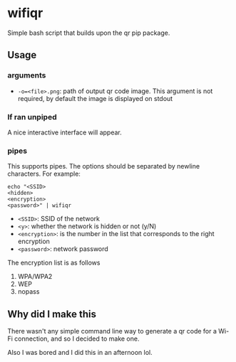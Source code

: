 # wifiqr

Simple bash script that builds upon the qr pip package.

## Usage

### arguments

+ `-o=<file>.png`: path of output qr code image. This argument is not required, 
by default the image is displayed on stdout

### If ran unpiped

A nice interactive interface will appear.

### pipes

This supports pipes. The options should be separated by newline characters.
For example: 

```
echo "<SSID>
<hidden>
<encryption>
<password>" | wifiqr
```

+ `<SSID>`: SSID of the network
+ `<y>`: whether the network is hidden or not (y/N)
+ `<encryption>`: is the number in the list that corresponds to the right encryption
+ `<password>`: network password

The encryption list is as follows

1. WPA/WPA2
2. WEP
3. nopass

## Why did I make this

There wasn't any simple command line way to generate a qr
code for a Wi-Fi connection, and so I decided to make one.

Also I was bored and I did this in an afternoon lol.
